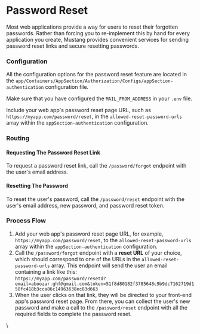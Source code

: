 # Password Reset

Most web applications provide a way for users to reset their forgotten passwords. Rather than forcing you to re-implement this by hand for every application you create, Mustang provides convenient services for sending password reset links and secure resetting passwords.

### Configuration[​](https://apiato.io/docs/security/password-reset#configuration) <a href="#configuration" id="configuration"></a>

All the configuration options for the password reset feature are located in the `app/Containers/AppSection/Authorization/Configs/appSection-authentication` configuration file.

Make sure that you have configured the `MAIL_FROM_ADDRESS` in your `.env` file.

Include your web app's password reset page URL, such as `https://myapp.com/password/reset`, in the `allowed-reset-password-urls` array within the `appSection-authentication` configuration.

### Routing[​](https://apiato.io/docs/security/password-reset#routing) <a href="#routing" id="routing"></a>

#### Requesting The Password Reset Link[​](https://apiato.io/docs/security/password-reset#requesting-the-password-reset-link) <a href="#requesting-the-password-reset-link" id="requesting-the-password-reset-link"></a>

To request a password reset link, call the `/password/forgot` endpoint with the user's email address.

#### Resetting The Password[​](https://apiato.io/docs/security/password-reset#resetting-the-password) <a href="#resetting-the-password" id="resetting-the-password"></a>

To reset the user's password, call the `/password/reset` endpoint with the user's email address, new password, and password reset token.

### Process Flow[​](https://apiato.io/docs/security/password-reset#process-flow) <a href="#process-flow" id="process-flow"></a>

1. Add your web app's password reset page URL, for example, `https://myapp.com/password/reset`, to the `allowed-reset-password-urls` array within the `appSection-authentication` configuration.
2. Call the `/password/forgot` endpoint with a **reset URL** of your choice, which should correspond to one of the URLs in the `allowed-reset-password-urls` array. This endpoint will send the user an email containing a link like this:\
   `https://myapp.com/password/resetd?email=aboozar.ghf@gmail.com&token=51f8d80182f3785648c9b9dc7162719d158fc418b3cca86c14963638ec83d663`
3. When the user clicks on that link, they will be directed to your front-end app's password reset page. From there, you can collect the user's new password and make a call to the `/password/reset` endpoint with all the required fields to complete the password reset.

\
